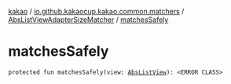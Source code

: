[kakao](../../index.md) / [io.github.kakaocup.kakao.common.matchers](../index.md) / [AbsListViewAdapterSizeMatcher](index.md) / [matchesSafely](./matches-safely.md)

# matchesSafely

`protected fun matchesSafely(view: `[`AbsListView`](https://developer.android.com/reference/android/widget/AbsListView.html)`): <ERROR CLASS>`